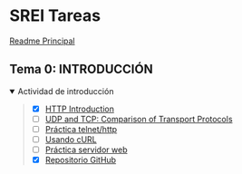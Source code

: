 
# SREI Tareas

[Readme Principal](/README.md)

## Tema 0: INTRODUCCIÓN

<details open>

<summary>Actividad de introducción</summary>

> * [x] [HTTP Introduction](Actividades/0.1_HTTP.md)
> * [ ] [UDP and TCP: Comparison of Transport Protocols](Actividades/0.2_UDPTCP.md)
> * [ ] [Práctica telnet/http](Actividades/0.3_TelnetHTTP.md)
> * [ ] [Usando cURL](Actividades/0.4_cURL.md)
> * [ ] [Práctica servidor web](Actividades/0.5_ServWeb.md)
> * [x] [Repositorio GitHub](Actividades/0.6_GitHub.md)

</details>
